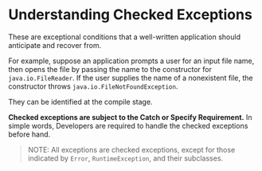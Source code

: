 # Understanding Checked Exceptions

These are exceptional conditions that a well-written application should anticipate and recover from.

For example, suppose an application prompts a user for an input file name, then opens the file by passing the name to the constructor for `java.io.FileReader`. If the user supplies the name of a nonexistent file, the constructor throws `java.io.FileNotFoundException`.

They can be identified at the compile stage.

**Checked exceptions are subject to the Catch or Specify Requirement.** In simple words, Developers are required to handle the checked exceptions before hand.

> NOTE: All exceptions are checked exceptions, except for those indicated by `Error`, `RuntimeException`, and their subclasses.
